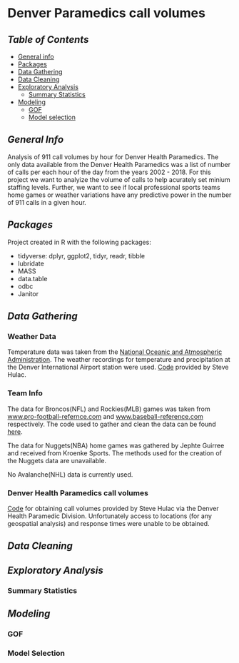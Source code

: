 # Denver Paramedics call volumes

## _Table of Contents_
* [General info](#general-info)
* [Packages](#packages)
* [Data Gathering](#data-gathering)
* [Data Cleaning](#data-cleaning)
* [Exploratory Analysis](#exploratory-analysis)
    - [Summary Statistics](#summary-statistics)
* [Modeling](#modeling)
    - [GOF](#gof)
    - [Model selection](#model-selection)

## _General Info_
Analysis of 911 call volumes by hour for Denver Health Paramedics.  The only data available from the Denver Health Paramedics was a list of number of calls per each hour of the day from the years 2002 - 2018.  For this project we want to analyize the volume of calls to help acurately set minium staffing levels.  Further, we want to see if local professional sports teams home games or weather variations have any predictive power in the number of 911 calls in a given hour.

## _Packages_
Project created in R with the following packages:
* tidyverse: dplyr, ggplot2, tidyr, readr, tibble
* lubridate  
* MASS
* data.table
* odbc
* Janitor


## _Data Gathering_

### Weather Data
Temperature data was taken from the [National Oceanic and Atmospheric Administration](https://www.ncei.noaa.gov/).  The weather recordings for temperature and precipitation at the Denver International Airport station were used. [Code](Weather_data.R) provided by Steve Hulac.  

### Team Info
The data for Broncos(NFL) and Rockies(MLB) games was taken from www.pro-football-refernce.com and www.baseball-reference.com respectively.  The code used to gather and clean the data can be found [here](https://github.com/ChrisELarson/DenverEMS/blob/master/TeamData.R).

The data for Nuggets(NBA) home games was gathered by Jephte Guirree and received from Kroenke Sports. The methods used for the creation of the Nuggets data are unavailable.

No Avalanche(NHL) data is currently used.

### Denver Health Paramedics call volumes
[Code](CAD_data_pull.R) for obtaining call volumes provided by Steve Hulac via the Denver Health Paramedic Division. Unfortunately access to locations (for any geospatial analysis) and response times were unable to be obtained.

## _Data Cleaning_

## _Exploratory Analysis_

### Summary Statistics

## _Modeling_

### GOF

### Model Selection
